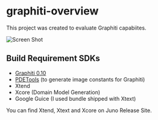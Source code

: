 graphiti-overview
=================

This project was created to evaluate Graphiti capabiites.

![Screen Shot](https://raw.github.com/jeeeyul/graphiti-overview/master/net.jeeeyul.erd.resource/screen-shot.png)

## Build Requirement SDKs
* [Graphiti 0.10](http://www.eclipse.org/graphiti/download.php)
* [PDETools](https://github.com/jeeeyul/pde-tools) (to generate image constants for Graphiti)
* Xtend
* Xcore (Domain Model Generation)
* Google Guice (I used bundle shipped with Xtext)


You can find Xtend, Xtext and Xcore on Juno Release Site.
